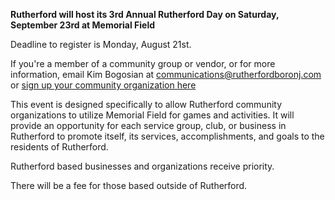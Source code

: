 **Rutherford will host its 3rd Annual Rutherford Day on Saturday, September 23rd at Memorial Field**

Deadline to register is Monday, August 21st. 

If you're a member of a community group or vendor, or for more information, email Kim Bogosian at communications@rutherfordboronj.com or [sign up your community organization here](https://docs.google.com/forms/d/1m9NnHdxKiyOZ-yAZcAFMH0td6Ez9sX6EdjzAOFkN5no/edit)

This event is designed specifically to allow Rutherford community organizations to utilize Memorial Field for games and activities. It will provide an opportunity for each service group, club, or business in Rutherford to promote itself, its services, accomplishments, and goals to the residents of Rutherford.

Rutherford based businesses and organizations receive priority. 

There will be a fee for those based outside of Rutherford.

